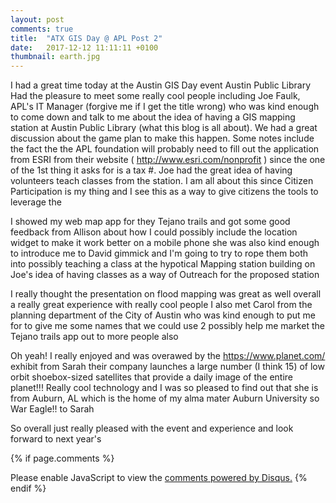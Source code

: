 ```yaml
---
layout: post
comments: true
title:  "ATX GIS Day @ APL Post 2"
date:   2017-12-12 11:11:11 +0100
thumbnail: earth.jpg
---
```

I had a great time today at the Austin GIS Day event Austin Public Library Had the pleasure to meet some really cool people including Joe Faulk, APL's IT Manager (forgive me if I get the title wrong) who was kind enough to come down and talk to me about the idea of having a GIS mapping station at Austin Public Library (what this blog is all about). We had a great discussion about the game plan to make this happen. Some notes include the fact the the APL foundation will probably need to fill out the application from ESRI from their website ( http://www.esri.com/nonprofit ) since the one of the 1st thing it asks for is a tax #. Joe had the great idea of having volunteers teach classes from the station. I am all about this since Citizen Participation is my thing and I see this as a way to give citizens the tools to leverage the 

I showed my web map app for they Tejano trails and got some good feedback from Allison about how I could possibly include the location widget to make it work better on a mobile phone she was also kind enough to introduce me to David gimmick and I'm going to try to rope  them both into possibly teaching a class at the hypotical Mapping station building on Joe's idea of  having classes as a way of Outreach for the proposed station 

I really thought the presentation on flood mapping was great as well overall a really great experience with really cool people I also met Carol from the planning department of the City of Austin who was kind enough to put me for to give me some names that we could use 2 possibly help me market the Tejano trails app out to more people also 

Oh yeah! I really enjoyed and was overawed by the https://www.planet.com/ exhibit from Sarah their company launches a large number (I think 15) of low orbit shoebox-sized satellites that provide a daily image of the entire planet!!! Really cool technology and I was so pleased to find out that she is from Auburn, AL which is the home of my alma mater Auburn University so War Eagle!! to Sarah 

So overall just really pleased with the event and experience and look forward to next year's

{% if page.comments %} 
<div id="disqus_thread"></div>
<script>

/**
*  RECOMMENDED CONFIGURATION VARIABLES: EDIT AND UNCOMMENT THE SECTION BELOW TO INSERT DYNAMIC VALUES FROM YOUR PLATFORM OR CMS.
*  LEARN WHY DEFINING THESE VARIABLES IS IMPORTANT: https://disqus.com/admin/universalcode/#configuration-variables*/
/*
var disqus_config = function () {
this.page.url = PAGE_URL;  // Replace PAGE_URL with your page's canonical URL variable
this.page.identifier = PAGE_IDENTIFIER; // Replace PAGE_IDENTIFIER with your page's unique identifier variable
};
*/
(function() { // DON'T EDIT BELOW THIS LINE
var d = document, s = d.createElement('script');
s.src = 'https://http-esri4apl-site.disqus.com/embed.js';
s.setAttribute('data-timestamp', +new Date());
(d.head || d.body).appendChild(s);
})();
</script>
<noscript>Please enable JavaScript to view the <a href="https://disqus.com/?ref_noscript">comments powered by Disqus.</a></noscript>
{% endif %}
